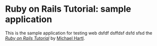 # Ruby on Rails Tutorial: sample application

This is the sample application for testing web dsfdf  dsffdsf dsfd sfsd
the [*Ruby on Rails Tutorial*](http://railstutorial.org/)
by [Michael Hartl](http://michaelhartl.com/).
